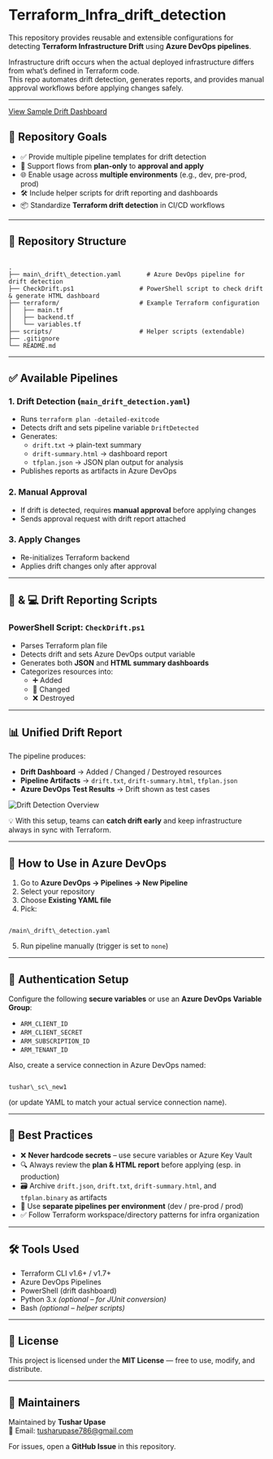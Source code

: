 # Terraform_Infra_drift_detection

This repository provides reusable and extensible configurations for detecting **Terraform Infrastructure Drift** using **Azure DevOps pipelines**.

Infrastructure drift occurs when the actual deployed infrastructure differs from what’s defined in Terraform code.  
This repo automates drift detection, generates reports, and provides manual approval workflows before applying changes safely.

---

[View Sample Drift Dashboard](./dashboad.png)

## 📌 Repository Goals

* ✅ Provide multiple pipeline templates for drift detection  
* 🔁 Support flows from **plan-only** to **approval and apply**  
* 🌐 Enable usage across **multiple environments** (e.g., dev, pre-prod, prod)  
* 🛠️ Include helper scripts for drift reporting and dashboards  
* 📦 Standardize **Terraform drift detection** in CI/CD workflows  

---

## 📁 Repository Structure

```

.
├── main\_drift\_detection.yaml       # Azure DevOps pipeline for drift detection
├── CheckDrift.ps1                  # PowerShell script to check drift & generate HTML dashboard
├── terraform/                      # Example Terraform configuration
│   ├── main.tf
│   ├── backend.tf
│   └── variables.tf
├── scripts/                        # Helper scripts (extendable)
├── .gitignore
└── README.md

```

---

## ✅ Available Pipelines

### 1. Drift Detection (`main_drift_detection.yaml`)

* Runs `terraform plan -detailed-exitcode`  
* Detects drift and sets pipeline variable `DriftDetected`  
* Generates:  
  * `drift.txt` → plain-text summary  
  * `drift-summary.html` → dashboard report  
  * `tfplan.json` → JSON plan output for analysis  
* Publishes reports as artifacts in Azure DevOps  

### 2. Manual Approval

* If drift is detected, requires **manual approval** before applying changes  
* Sends approval request with drift report attached  

### 3. Apply Changes

* Re-initializes Terraform backend  
* Applies drift changes only after approval  

---

## 🐍 & 💻 Drift Reporting Scripts

### PowerShell Script: `CheckDrift.ps1`

* Parses Terraform plan file  
* Detects drift and sets Azure DevOps output variable  
* Generates both **JSON** and **HTML summary dashboards**  
* Categorizes resources into:  
  * ➕ Added  
  * 🔄 Changed  
  * ❌ Destroyed  

---

## 📊 Unified Drift Report

The pipeline produces:  

- **Drift Dashboard** → Added / Changed / Destroyed resources  
- **Pipeline Artifacts** → `drift.txt`, `drift-summary.html`, `tfplan.json`  
- **Azure DevOps Test Results** → Drift shown as test cases  

![Drift Detection Overview](./drift-detection-overview.png)  

💡 With this setup, teams can **catch drift early** and keep infrastructure always in sync with Terraform.  

---

## 🔁 How to Use in Azure DevOps

1. Go to **Azure DevOps → Pipelines → New Pipeline**  
2. Select your repository  
3. Choose **Existing YAML file**  
4. Pick:  

```

/main\_drift\_detection.yaml

```
5. Run pipeline manually (trigger is set to `none`)  

---

## 🔐 Authentication Setup

Configure the following **secure variables** or use an **Azure DevOps Variable Group**:

* `ARM_CLIENT_ID`  
* `ARM_CLIENT_SECRET`  
* `ARM_SUBSCRIPTION_ID`  
* `ARM_TENANT_ID`  

Also, create a service connection in Azure DevOps named:

```

tushar\_sc\_new1

```

(or update YAML to match your actual service connection name).  

---

## 📌 Best Practices

* ❌ **Never hardcode secrets** – use secure variables or Azure Key Vault  
* 🔍 Always review the **plan & HTML report** before applying (esp. in production)  
* 🗃️ Archive `drift.json`, `drift.txt`, `drift-summary.html`, and `tfplan.binary` as artifacts  
* 🔀 Use **separate pipelines per environment** (dev / pre-prod / prod)  
* ✅ Follow Terraform workspace/directory patterns for infra organization  

---

## 🛠 Tools Used

* Terraform CLI v1.6+ / v1.7+  
* Azure DevOps Pipelines  
* PowerShell (drift dashboard)  
* Python 3.x *(optional – for JUnit conversion)*  
* Bash *(optional – helper scripts)*  

---

## 📄 License

This project is licensed under the **MIT License** — free to use, modify, and distribute.  

---

## 🙋 Maintainers

Maintained by **Tushar Upase**  
📧 Email: [tusharupase786@gmail.com](mailto:tusharupase786@gmail.com)  

For issues, open a **GitHub Issue** in this repository.  
